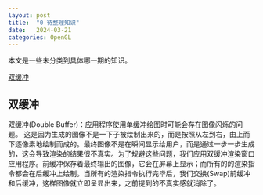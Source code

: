 ```yaml
---
layout: post
title:  "0 待整理知识"
date:   2024-03-21
categories: OpenGL
---
```


本文是一些未分类到具体哪一期的知识。  

[双缓冲](#双缓冲)

## 双缓冲
双缓冲(Double Buffer)：应用程序使用单缓冲绘图时可能会存在图像闪烁的问题。 这是因为生成的图像不是一下子被绘制出来的，而是按照从左到右，由上而下逐像素地绘制而成的。最终图像不是在瞬间显示给用户，而是通过一步一步生成的，这会导致渲染的结果很不真实。为了规避这些问题，我们应用双缓冲渲染窗口应用程序。前缓冲保存着最终输出的图像，它会在屏幕上显示；而所有的的渲染指令都会在后缓冲上绘制。当所有的渲染指令执行完毕后，我们交换(Swap)前缓冲和后缓冲，这样图像就立即呈显出来，之前提到的不真实感就消除了。